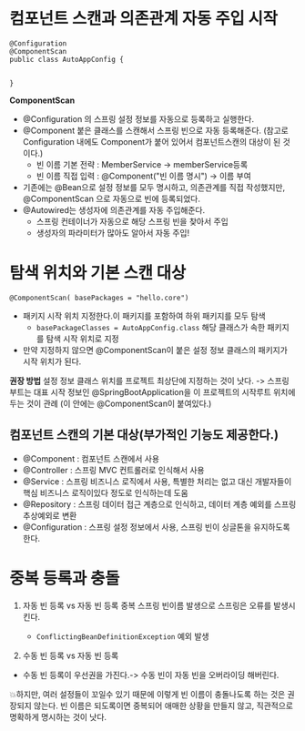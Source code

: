 # 컴포넌트 스캔과 의존관계 자동 주입 시작

```
@Configuration
@ComponentScan
public class AutoAppConfig {

 
}

```

**ComponentScan**
- @Configuration 의 스프링 설정 정보를 자동으로 등록하고 실행한다.
- @Component 붙은 클래스를 스캔해서 스프링 빈으로 자동 등록해준다.
  (참고로 Configuration 내에도 Component가 붙어 있어서 컴포넌트스캔의 대상이 된 것이다.)
  - 빈 이름 기본 전략 : MemberService -> memberService등록
  - 빈 이름 직접 입력 : @Component("빈 이름 명시") -> 이름 부여
- 기존에는 @Bean으로 설정 정보를 모두 명시하고, 의존관계를 직접 작성했지만, @ComponentScan 으로
자동으로 빈에 등록되었다.
- @Autowired는 생성자에 의존관계를 자동 주입해준다.
  - 스프링 컨테이너가 자동으로 해당 스프링 빈을 찾아서 주입
  - 생성자의 파라미터가 많아도 알아서 자동 주입!

# 탐색 위치와 기본 스캔 대상

`@ComponentScan(
basePackages = "hello.core")`
- 패키지 시작 위치 지정한다.이 패키지를 포함하여 하위 패키지를 모두 탐색
  -  `basePackageClasses = AutoAppConfig.class` 해당 클래스가 속한 패키지를 탐색 시작 위치로 지정
- 만약 지정하지 않으면 @ComponentScan이 붙은 설정 정보 클래스의 패키지가 시작 위치가 된다.

**권장 방법**
설정 정보 클래스 위치를 프로젝트 최상단에 지정하는 것이 낫다.
-> 스프링 부트는 대표 시작 정보인 @SpringBootApplication을 이 프로젝트의 시작루트 위치에 두는 것이 관례
(이 안에는 @ComponentScan이 붙여있다.)

## 컴포넌트 스캔의 기본 대상(부가적인 기능도 제공한다.)
- @Component : 컴포넌트 스캔에서 사용
- @Controller : 스프링 MVC 컨트롤러로 인식해서 사용
- @Service : 스프링 비즈니스 로직에서 사용, 특별한 처리는 없고 대신 개발자들이 핵심 비즈니스 로직이있다 정도로 인식하는데 도움
- @Repository :  스프링 데이터 접근 계층으로 인식하고, 데이터 계층 예외를 스프링 추상예외로 변환
- @Configuration :  스프링 설정 정보에서 사용, 스프링 빈이 싱글톤을 유지하도록 한다.


# 중복 등록과 충돌
1. 자동 빈 등록 vs 자동 빈 등록
중복 스프링 빈이름 발생으로 스프링은 오류를 발생시킨다.
    - `ConflictingBeanDefinitionException` 예외 발생
   
2. 수동 빈 등록 vs 자동 빈 등록
- 수동 빈 등록이 우선권을 가진다.-> 수동 빈이 자동 빈을 오버라이딩 해버린다.

💥하지만, 여러 설정들이 꼬일수 있기 때문에 이렇게 빈 이름이 충돌나도록 하는 것은 권장되지 않는다.
빈 이름은 되도록이면 중복되어 애매한 상황을 만들지 않고, 직관적으로 명확하게 명시하는 것이 낫다.

    

